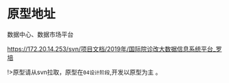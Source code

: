 # 原型地址

数据中心、数据市场平台

https://172.20.14.253/svn/项目文档/2019年/国际院诊改大数据信息系统平台_罗培

!>原型请从svn拉取，原型在``` 04设计阶段 ```,开发以原型为主 。